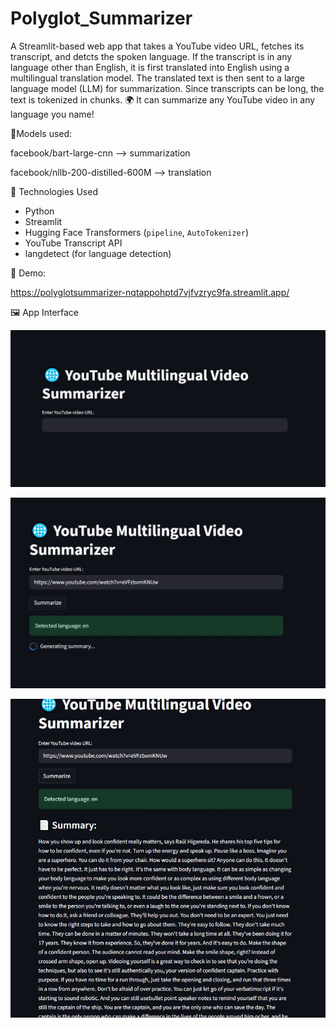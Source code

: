 # Polyglot_Summarizer
A Streamlit-based web app that takes a YouTube video URL, fetches its transcript, and detcts the spoken language. If the transcript is in any language other than English, it is first translated into English using a multilingual translation model. The translated  text is then sent to a large language model (LLM) for summarization.
Since transcripts can be long, the text is tokenized in chunks.
🌍 It can summarize any YouTube video in any language you name!

📌Models used:

facebook/bart-large-cnn  --> summarization


facebook/nllb-200-distilled-600M --> translation 

🔧 Technologies Used

- Python
- Streamlit
- Hugging Face Transformers (`pipeline`, `AutoTokenizer`)
- YouTube Transcript API
- langdetect (for language detection)

🚀 Demo:

https://polyglotsummarizer-nqtappohptd7vjfvzryc9fa.streamlit.app/

🖼️ App Interface

![App Screenshot](bg1.JPG)

![App Screenshot](bg2.JPG)

![App Screenshot](bg3.JPG)


